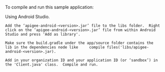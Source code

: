To compile and run this sample application:

Using Android Studio.

    Add the ‘apigee-android-<version>.jar’ file to the libs folder.  Right click on the ‘apigee-android-<version>.jar’ file from within Android Studio and press 'Add as library'. 

    Make sure the build.gradle under the app/source folder contains the lib in the dependencies node like     compile files('libs/apigee-android-<version>.jar).

    Add in your organization ID and your application ID (or ‘sandbox’) in the 'Client.java' class.  Compile and run.